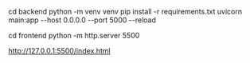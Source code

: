 cd backend
python -m venv venv
pip install -r requirements.txt
uvicorn main:app --host 0.0.0.0 --port 5000 --reload

cd frontend
python -m http.server 5500


http://127.0.0.1:5500/index.html
